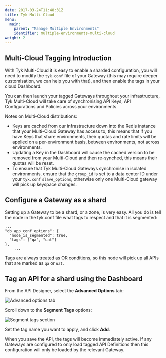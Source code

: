 ```yaml
---
date: 2017-03-24T11:48:31Z
title: Tyk Multi-Cloud
menu:
  main:
    parent: "Manage Multiple Environments"
    identifier: multiple-environments-multi-cloud
weight: 2 
---
```


## Multi-Cloud Tagging Introduction

With Tyk Multi-Cloud it is easy to enable a sharded configuration, you will need to modify the `tyk.conf` file of your Gateway (this may require deeper customisation, we can help you with that), and then enable the tags in your cloud Dashboard.

You can then launch your tagged Gateways throughout your infrastructure, Tyk Multi-Cloud will take care of synchronising API Keys, API Configurations and Policies across your environments.

Notes on Multi-Cloud distributions:

* Keys are cached from our infrastructure down into the Redis instance that your Multi-Cloud Gateway has access to, this means that if you have Keys that share environments, their quotas and rate limits will be applied on a per-environment basis, between environments, not across environments.
* Updating a Key in the Dashboard will cause the cached version to be removed from your Multi-Cloud and then re-synched, this means their quotas will be reset.
* To ensure that Tyk Multi-Cloud Gateways synchronise in isolated environments, ensure that the `group_id` is set to a data center ID under your `tyk.conf` `slave_options`, otherwise only one Multi-Cloud gateway will pick up keyspace changes.

## Configure a Gateway as a shard

Setting up a Gateway to be a shard, or a zone, is very easy. All you do is tell the node in the tyk.conf file what tags to respect and that it is segmented:

```{.copyWrapper}
...
"db_app_conf_options": {
  "node_is_segmented": true,
  "tags": ["qa", "uat"]
},
	...
```

Tags are always treated as OR conditions, so this node will pick up all APIs that are marked as `qa` or `uat`.

## Tag an API for a shard using the Dashboard

From the API Designer, select the **Advanced Options** tab:

![Advanced options tab](/docs/img/2.10/advanced_options_designer.png)

Scroll down to the **Segment Tags** options:

![Segment tags section](/docs/img/2.10/segment_tags.png)

Set the tag name you want to apply, and click **Add**.

When you save the API, the tags will become immediately active. If any Gateways are configured to only load tagged API Definitions then this configuration will only be loaded by the relevant Gateway.